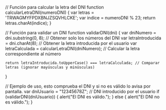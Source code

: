 // Función para calcular la letra del DNI
function calcularLetraDNI(numeroDNI) {
    var letras = 'TRWAGMYFPDXBNJZSQVHLCKE';
    var indice = numeroDNI % 23;
    return letras.charAt(indice);
}
 
// Función para validar un DNI
function validarDNI(dni) {
    var dniNumero = dni.substring(0, 8); // Obtener solo los números del DNI
    var letraIntroducida = dni.charAt(8); // Obtener la letra introducida por el usuario
    var letraCalculada = calcularLetraDNI(dniNumero); // Calcular la letra correspondiente al número
 
    return letraIntroducida.toUpperCase() === letraCalculada; // Comparar letras (ignorar mayúsculas y minúsculas)
}
 
// Ejemplo de uso, esto comprueba el DNI y si no es válido lo avisa por pantalla.
var dniUsuario = "12345678Z"; // DNI introducido por el usuario
if (validarDNI(dniUsuario)) {
    alert("El DNI es válido.");
} else {
    alert("El DNI no es válido.");
}
